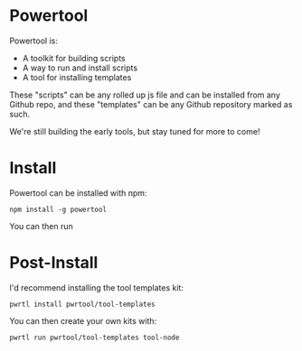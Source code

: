# Powertool
Powertool is:
- A toolkit for building scripts
- A way to run and install scripts
- A tool for installing templates

These "scripts" can be any rolled up js file and can be installed from any Github repo, and these "templates" can be any Github repository marked as such.

We're still building the early tools, but stay tuned for more to come!

# Install
Powertool can be installed with npm:
```
npm install -g powertool
```
You can then run

# Post-Install
I'd recommend installing the tool templates kit:
```
pwrtl install pwrtool/tool-templates
```

You can then create your own kits with:
```
pwrtl run pwrtool/tool-templates tool-node
```
